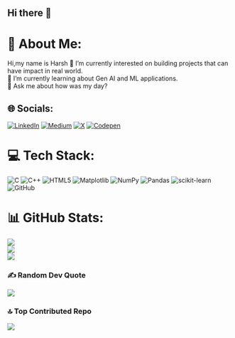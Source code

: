 ## Hi there 👋

<!--
**iking07/iking07** is a ✨ _special_ ✨ repository because its `README.md` (this file) appears on your GitHub profile.

Here are some ideas to get you started:

- 🔭 I’m currently working on ...
- 🌱 I’m currently learning ...
- 👯 I’m looking to collaborate on ...
- 🤔 I’m looking for help with ...
- 💬 Ask me about ...
- 📫 How to reach me: ...
- 😄 Pronouns: ...
- ⚡ Fun fact: ...
-->
# 💫 About Me:
Hi,my name is Harsh
🔭 I’m currently interested on building projects that can have impact in real world.<br>🌱 I’m currently learning about Gen AI and ML applications.<br>💬 Ask me about how was my day?<br>


## 🌐 Socials:
[![LinkedIn](https://img.shields.io/badge/LinkedIn-%230077B5.svg?logo=linkedin&logoColor=white)](https://linkedin.com/in/www.linkedin.com/in/harshkrishnan) [![Medium](https://img.shields.io/badge/Medium-12100E?logo=medium&logoColor=white)](https://medium.com/@@harshkrishnancr.13) [![X](https://img.shields.io/badge/X-black.svg?logo=X&logoColor=white)](https://x.com/@INSIGNIA_007) [![Codepen](https://img.shields.io/badge/Codepen-000000?style=for-the-badge&logo=codepen&logoColor=white)](https://codepen.io/@ewxmpsix-the-sans) 

# 💻 Tech Stack:
![C](https://img.shields.io/badge/c-%2300599C.svg?style=flat&logo=c&logoColor=white) ![C++](https://img.shields.io/badge/c++-%2300599C.svg?style=flat&logo=c%2B%2B&logoColor=white) ![HTML5](https://img.shields.io/badge/html5-%23E34F26.svg?style=flat&logo=html5&logoColor=white) ![Matplotlib](https://img.shields.io/badge/Matplotlib-%23ffffff.svg?style=flat&logo=Matplotlib&logoColor=black) ![NumPy](https://img.shields.io/badge/numpy-%23013243.svg?style=flat&logo=numpy&logoColor=white) ![Pandas](https://img.shields.io/badge/pandas-%23150458.svg?style=flat&logo=pandas&logoColor=white) ![scikit-learn](https://img.shields.io/badge/scikit--learn-%23F7931E.svg?style=flat&logo=scikit-learn&logoColor=white) ![GitHub](https://img.shields.io/badge/github-%23121011.svg?style=flat&logo=github&logoColor=white)
# 📊 GitHub Stats:
![](https://github-readme-stats.vercel.app/api?username=iking07&theme=dark&hide_border=false&include_all_commits=true&count_private=true)<br/>
![](https://github-readme-streak-stats.herokuapp.com/?user=iking07&theme=dark&hide_border=false)<br/>
![](https://github-readme-stats.vercel.app/api/top-langs/?username=iking07&theme=dark&hide_border=false&include_all_commits=true&count_private=true&layout=compact)

### ✍️ Random Dev Quote
![](https://quotes-github-readme.vercel.app/api?type=horizontal&theme=radical)

### 🔝 Top Contributed Repo
![](https://github-contributor-stats.vercel.app/api?username=iking07&limit=5&theme=dark&combine_all_yearly_contributions=true)

<!-- Proudly created with GPRM ( https://gprm.itsvg.in ) -->
